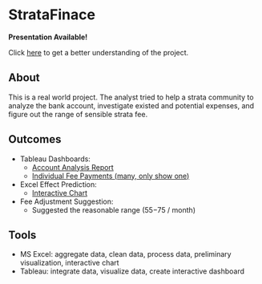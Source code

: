 # StrataFinace

**Presentation Available!**

Click [here](https://docs.google.com/presentation/d/1RZidPTdfEYnw-JegUfAAka78iGbZwcCarNc6Dbd8UzE/present?slide=id.p) to get a better understanding of the project.

## About

This is a real world project. The analyst tried to help a strata community to analyze the bank account, investigate existed and potential expenses, and figure out the range of sensible strata fee.

## Outcomes
- Tableau Dashboards:
  - [Account Analysis Report](https://public.tableau.com/app/profile/dongli.liu/viz/StrataAccount/Dashboard1)
  - [Individual Fee Payments (many, only show one)](https://public.tableau.com/app/profile/dongli.liu/viz/StrataAccount/35903594_1)
- Excel Effect Prediction:
  - [Interactive Chart](https://docs.google.com/spreadsheets/d/1n3kdzL4OgEkWWMG8niTOsYdbeesuSsCNjava8C-5fxo/edit#gid=575584356)
- Fee Adjustment Suggestion:
  - Suggested the reasonable range ($55-$75 / month)

## Tools

- MS Excel: aggregate data, clean data, process data, preliminary visualization, interactive chart
- Tableau: integrate data, visualize data, create interactive dashboard

